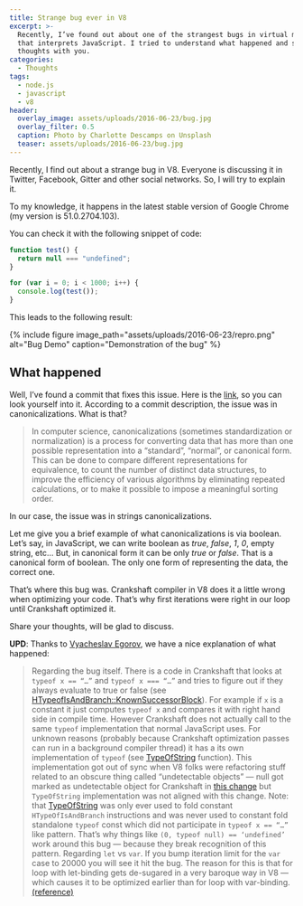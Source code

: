 ```yaml
---
title: Strange bug ever in V8
excerpt: >-
  Recently, I’ve found out about one of the strangest bugs in virtual machine V8
  that interprets JavaScript. I tried to understand what happened and share my
  thoughts with you.
categories:
  - Thoughts
tags:
  - node.js
  - javascript
  - v8
header:
  overlay_image: assets/uploads/2016-06-23/bug.jpg
  overlay_filter: 0.5
  caption: Photo by Charlotte Descamps on Unsplash
  teaser: assets/uploads/2016-06-23/bug.jpg
---
```


Recently, I find out about a strange bug in V8. Everyone is discussing it in
Twitter, Facebook, Gitter and other social networks. So, I will try to explain
it.

To my knowledge, it happens in the latest stable version of Google Chrome (my
version is 51.0.2704.103).

You can check it with the following snippet of code:

```javascript
function test() {
  return null === "undefined";
}

for (var i = 0; i < 1000; i++) {
  console.log(test());
}
```

This leads to the following result:

{% include figure image_path="assets/uploads/2016-06-23/repro.png" alt="Bug Demo" caption="Demonstration of the bug" %}

## What happened

Well, I’ve found a commit that fixes this issue. Here is the
[link](https://github.com/v8/v8/commit/7dfb5beeec8821521beeb2b8eac36707a663064c),
so you can look yourself into it. According to a commit description, the issue
was in canonicalizations. What is that?

> In computer science, canonicalizations (sometimes standardization or
> normalization) is a process for converting data that has more than one
> possible representation into a “standard”, “normal”, or canonical form. This
> can be done to compare different representations for equivalence, to count the
> number of distinct data structures, to improve the efficiency of various
> algorithms by eliminating repeated calculations, or to make it possible to
> impose a meaningful sorting order.

In our case, the issue was in strings canonicalizations.

Let me give you a brief example of what canonicalizations is via boolean. Let’s
say, in JavaScript, we can write boolean as _true_, _false_, _1_, _0_, empty
string, etc… But, in canonical form it can be only _true_ or _false_. That is a
canonical form of boolean. The only one form of representing the data, the
correct one.

That’s where this bug was. Crankshaft compiler in V8 does it a little wrong when
optimizing your code. That’s why first iterations were right in our loop until
Crankshaft optimized it.

Share your thoughts, will be glad to discuss.

**UPD**: Thanks to [Vyacheslav Egorov](https://medium.com/u/c9127427a2cf), we
have a nice explanation of what happened:

> Regarding the bug itself. There is a code in Crankshaft that looks at
> `typeof x == “…”` and `typeof x === “…”` and tries to figure out if they
> always evaluate to true or false (see
> [HTypeofIsAndBranch::KnownSuccessorBlock](https://github.com/v8/v8/blob/7dfb5beeec8821521beeb2b8eac36707a663064c/src/crankshaft/hydrogen-instructions.cc#L1243-L1258)).
> For example if `x` is a constant it just computes `typeof x` and compares it
> with right hand side in compile time. However Crankshaft does not
> actually call to the same `typeof` implementation that normal JavaScript uses.
> For unknown reasons (probably because Crankshaft optimization passes can run
> in a background compiler thread) it has a its own implementation of `typeof`
> (see
> [TypeOfString](https://github.com/v8/v8/blob/7dfb5beeec8821521beeb2b8eac36707a663064c/src/crankshaft/hydrogen-instructions.cc#L1203-L1238)
> function). This implementation got out of sync when V8 folks were refactoring
> stuff related to an obscure thing called “undetectable objects” — null got
> marked as undetectable object for Crankshaft in
> [this change](https://chromium.googlesource.com/v8/v8/+/0fc7b2c41ff1e7437b09b1e03d1c5ab7d72ec30f)
> but `TypeOfString` implementation was not aligned with this change. Note: that
> [TypeOfString](https://github.com/v8/v8/blob/7dfb5beeec8821521beeb2b8eac36707a663064c/src/crankshaft/hydrogen-instructions.cc#L1203-L1238)
> was only ever used to fold constant `HTypeOfIsAndBranch` instructions and was
> never used to constant fold standalone `typeof` const which did not
> participate in `typeof x == “…”` like pattern. That’s why things like
> `(0, typeof null) == ‘undefined’` work around this bug — because they break
> recognition of this pattern. Regarding `let` vs `var`. If you bump iteration
> limit for the `var` case to 20000 you will see it hit the bug. The reason for
> this is that for loop with let-binding gets de-sugared in a very baroque way
> in V8 — which causes it to be optimized earlier than for loop with
> var-binding.
> [(reference)](https://medium.com/@mraleph/regarding-the-bug-itself-e6f42a52cb16)

